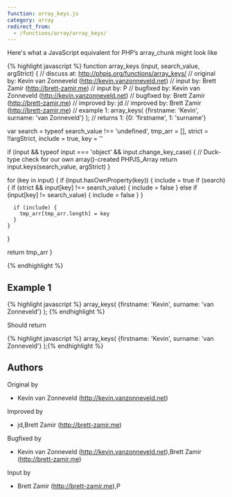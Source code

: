 ```yaml
---
function: array_keys.js
category: array
redirect_from:
  - /functions/array/array_keys/
---
```


<!-- WARNING! This file is auto generated by `npm run web:inject`, do not edit by hand -->

Here's what a JavaScript equivalent for PHP’s array_chunk might look like

{% highlight javascript %}
function array_keys (input, search_value, argStrict) {
  //  discuss at: http://phpjs.org/functions/array_keys/
  // original by: Kevin van Zonneveld (http://kevin.vanzonneveld.net)
  //    input by: Brett Zamir (http://brett-zamir.me)
  //    input by: P
  // bugfixed by: Kevin van Zonneveld (http://kevin.vanzonneveld.net)
  // bugfixed by: Brett Zamir (http://brett-zamir.me)
  // improved by: jd
  // improved by: Brett Zamir (http://brett-zamir.me)
  //   example 1: array_keys( {firstname: 'Kevin', surname: 'van Zonneveld'} );
  //   returns 1: {0: 'firstname', 1: 'surname'}

  var search = typeof search_value !== 'undefined',
    tmp_arr = [],
    strict = !!argStrict,
    include = true,
    key = ''

  if (input && typeof input === 'object' && input.change_key_case) {
    // Duck-type check for our own array()-created PHPJS_Array
    return input.keys(search_value, argStrict)
  }

  for (key in input) {
    if (input.hasOwnProperty(key)) {
      include = true
      if (search) {
        if (strict && input[key] !== search_value) {
          include = false
        } else if (input[key] != search_value) {
          include = false
        }
      }

      if (include) {
        tmp_arr[tmp_arr.length] = key
      }
    }
  }

  return tmp_arr
}

{% endhighlight %}

## Example 1

{% highlight javascript %}
array_keys( {firstname: 'Kevin', surname: 'van Zonneveld'} );
{% endhighlight %}

Should return

{% highlight javascript %}
array_keys( {firstname: 'Kevin', surname: 'van Zonneveld'} );{% endhighlight %}


## Authors


Original by

- Kevin van Zonneveld (http://kevin.vanzonneveld.net)


Improved by

- jd,Brett Zamir (http://brett-zamir.me)


Bugfixed by

- Kevin van Zonneveld (http://kevin.vanzonneveld.net),Brett Zamir (http://brett-zamir.me)


Input by

- Brett Zamir (http://brett-zamir.me),P

